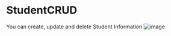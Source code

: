 # StudentCRUD
You can create, update and delete Student Information
![image](https://user-images.githubusercontent.com/10431781/185685235-eddcf6a4-10a8-415b-82ed-93e8a181d052.png)
